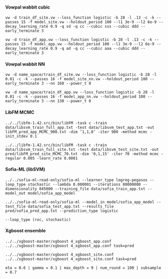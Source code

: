 #### Vowpal wabbit cubic
	vw -d train_df_site.vw --loss_function logistic -b 28 -l .13 -c -k --passes 15 -f model_site.vw --holdout_period 100 --l1 3e-9 --l2 6e-9 --decay_learning_rate 0.9 -q sd -q cc --cubic sss --cubic ddd --early_terminate 3

	vw -d train_df_app.vw --loss_function logistic -b 28 -l .13 -c -k --passes 15 -f model_app.vw --holdout_period 100 --l1 3e-9 --l2 6e-9 --decay_learning_rate 0.9 -q ad -q cc --cubic aaa --cubic ddd --early_terminate 3


#### Vowpal wabbit NN
	vw -d name_space/train_df_site.vw --loss_function logistic -b 28 -l 0.01 -c -k --passes 16 -f model_site_nn.vw --holdout_period 100 --early_terminate 3 --nn 160 --power_t 0

	vw -d name_space/train_df_app.vw --loss_function logistic -b 28 -l 0.01 -c -k --passes 16 -f model_app_nn.vw --holdout_period 100 --early_terminate 3 --nn 130 --power_t 0


#### LibFM MCMC
	../../libfm-1.42.src/bin/libFM -task c -train data/libsvm_train_full_app.txt -test data/libsvm_test_app.txt -out libFM_pred_app_MCMC_900.txt -dim ’1,1,8’ -iter 900 -method mcmc -init_stdev 0.1

	../../libfm-1.42.src/bin/libFM -task c -train data/libsvm_train_full_site.txt -test data/libsvm_test_site.txt -out pred/libFM_pred_site_MCMC_70.txt -dim '0,1,15' -iter 70 -method mcmc -regular 0.005 -learn_rate 0.0001


#### Sofia-ML (libSVM)
	../../sofia-ml-read-only/sofia-ml --learner_type logreg-pegasos --loop_type stochastic --lambda 0.000001 --iterations 80000000 --dimensionality 845000 --training_file data/sofia_train_app.txt --model_out model/sofia_app_model

	../../sofia-ml-read-only/sofia-ml --model_in model/sofia_app_model --test_file data/sofia_test_app.txt --results_file pred/sofia_pred_app.txt --prediction_type logistic

	--loop_type (roc, stochastic)


#### Xgboost ensemble
	../../xgboost-master/xgboost 4_xgboost_app.conf
	../../xgboost-master/xgboost 4_xgboost_app.conf task=pred

	../../xgboost-master/xgboost 4_xgboost_site.conf
	../../xgboost-master/xgboost 4_xgboost_site.conf task=pred

	eta = 0.6 | gamma = 0.1 | max_depth = 9 | num_round = 100 | subsample = 0.7
